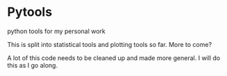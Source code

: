 # Pytools
 python tools for my personal work
 
 This is split into statistical tools and plotting tools so far. More to come?

A lot of this code needs to be cleaned up and made more general. I will do this as I go along.